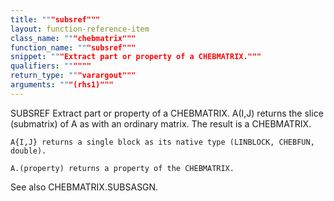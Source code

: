 ```yaml
---
title: """subsref"""
layout: function-reference-item
class_name: """chebmatrix"""
function_name: """subsref"""
snippet: """Extract part or property of a CHEBMATRIX."""
qualifiers: """"""
return_type: """varargout"""
arguments: """(rhs1)"""
---
```


 SUBSREF   Extract part or property of a CHEBMATRIX.
    A(I,J) returns the slice (submatrix) of A as with an ordinary matrix. The
    result is a CHEBMATRIX.
 
    A{I,J} returns a single block as its native type (LINBLOCK, CHEBFUN,
    double).
 
    A.(property) returns a property of the CHEBMATRIX.
 
  See also CHEBMATRIX.SUBSASGN.
